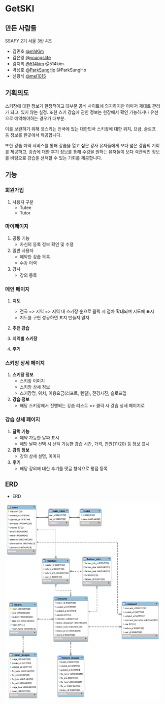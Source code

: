 # GetSKI

## 만든 사람들

SSAFY 2기 서울 3반 4조

- 김민호 [@mhKim](https://lab.ssafy.com/mhKim)
- 김은영 [@youngslife](https://lab.ssafy.com/youngslife)
- 김지희 [@514kim](https://lab.ssafy.com/514kim) @514kim. 
- 박성호 [@ParkSungHo](https://lab.ssafy.com/ParkSungHo) @ParkSungHo
- 신광식 [@mel1015](https://lab.ssafy.com/mel1015)



## 기획의도

  스키장에 대한 정보가 한정적이고 대부분 공식 사이트에 의지하지만 이마저 제대로 관리가 되고. 있지 않는 실정. 또한 스키 강습에 관한 정보는 현장에서 확인 가능하거나 유선으로 예약해야하는 경우가 대부분.

  이를 보완하기 위해 겟스키는 전국에 있는 대한민국 스키장에 대한 위치, 요금, 슬로프 등 정보를 한곳에서 제공합니다.

  또한 강습 예약 서비스를 통해 강습을 열고 싶은 강사 유저들에게 보다 넓은 강습의 기회를 제공하고, 강습에 대한 후기 정보를 통해 수강을 원하는 유저들이 보다 객관적인 정보를 바탕으로 강습을 선택할 수 있는 기회를 제공합니다. 



## 기능

### 회원가입

1. 사용자 구분
   - Tutee
   - Tutor

### 마이페이지

1. 공통 기능
   - 자신의 등록 정보 확인 및 수정
 2. 일반 사용자
      - 예약한 강습 목록
      - 수강 이력
 3. 강사
      - 강의 등록

### 메인 페이지

1. **지도**

   - 전국 => 지역 => 지역 내 스키장 순으로 클릭 시 점차 확대되며 지도에 표시
   - 지도를 구현 성공하면 표지 만들지 말자

2. **추천 강습**

3. **지역별 스키장**

4. **후기**

   

### 스키장 상세 페이지

1. **스키장 정보**
   - 스키장 이미지
   - 스키장 상세 정보
   - 스키장명, 위치, 이용요금(리프트, 렌탈), 전경사진, 슬로프맵
2. **강습 정보**
   - 해당 스키장에서 진행되는 강습 리스트 => 클릭 시 강습 상세 페이지로

### 강습 상세 페이지

1. **달력 기능**
   - 예약 가능한 날짜 표시
   - 해당 날짜 선택 시 선택 가능한 강습 시간, 가격, 인원(11/20) 등 정보 표시
2. **강의 정보**
   - 강의 상세 설명, 이미지
3. **후기**
   - 해당 강의에 대한 후기를 댓글 형식으로 평점 등록



## ERD

-   ERD

![GETSKI_ERD](./images/GETSKI_ERD.png)


